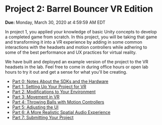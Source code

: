 # Project 2: Barrel Bouncer VR Edition

**Due:** Monday, March 30, 2020 at 4:59:59 AM EDT

In project 1, you applied your knowledge of basic Unity concepts to develop a completed game from scratch. In this project, you will be taking that game and transforming it into a VR experience by adding in some common interactions with the headsets and motion controllers while adhering to some of the best performance and UX practices for virtual reality.

We have built and deployed an example version of the project to the VR headsets in the lab. Feel free to come in during office hours or open lab hours to try it out and get a sense for what you'll be creating.

* [Part 0: Notes About the SDKs and the Hardware](notes)
* [Part 1: Setting Up Your Project for VR](setup)
* [Part 2: Modifications to Your Environment](environment-mods)
* [Part 3: Movement in VR](vr-movement)
* [Part 4: Throwing Balls with Motion Controllers](throw-balls)
* [Part 5: Adjusting the UI](ui)
* [Part 6: A More Realistic Spatial Audio Experience](audio)
* [Part 7: Submitting Your Project](submission)
